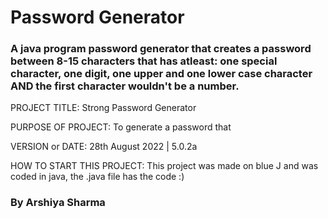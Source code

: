 # Password Generator

### A java program password generator that creates a password between 8-15 characters that has atleast: one special character, one digit, one upper and one lower case character AND the first character wouldn't be a number.

PROJECT TITLE: Strong Password Generator

PURPOSE OF PROJECT: To generate a password that

VERSION or DATE: 28th August 2022 | 5.0.2a

HOW TO START THIS PROJECT: This project was made on blue J and was coded in java, the .java file has the code :)

### By Arshiya Sharma
